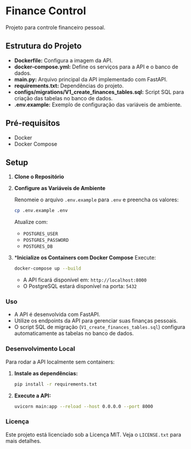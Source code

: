 # Finance Control

Projeto para controle financeiro pessoal.

## Estrutura do Projeto

- **Dockerfile:** Configura a imagem da API.
- **docker-compose.yml:** Define os serviços para a API e o banco de dados.
- **main.py:** Arquivo principal da API implementado com FastAPI.
- **requirements.txt:** Dependências do projeto.
- **configs/migrations/V1_create_finances_tables.sql:** Script SQL para criação das tabelas no banco de dados.
- **.env.example:** Exemplo de configuração das variáveis de ambiente.

## Pré-requisitos

- Docker
- Docker Compose

## Setup

1. **Clone o Repositório**

2. **Configure as Variáveis de Ambiente**

   Renomeie o arquivo `.env.example` para `.env` e preencha os valores:
   ```bash
   cp .env.example .env
   ```
   
   Atualize com:
   - `POSTGRES_USER`
   - `POSTGRES_PASSWORD`
   - `POSTGRES_DB`

3. ***Inicialize os Containers com Docker Compose**
   Execute:
   ```bash
   docker-compose up --build
   ```

   - A API ficará disponível em: `http://localhost:8000`
   - O PostgreSQL estará disponível na porta: `5432`

### Uso
- A API é desenvolvida com FastAPI.
- Utilize os endpoints da API para gerenciar suas finanças pessoais.
- O script SQL de migração (`V1_create_finances_tables.sql`) configura automaticamente as tabelas no banco de dados.

### Desenvolvimento Local
Para rodar a API localmente sem containers:

1.  **Instale as dependências:**
    ```bash
    pip install -r requirements.txt
    ```

2.  **Execute a API:**
    ```bash
    uvicorn main:app --reload --host 0.0.0.0 --port 8000
    ``` 

### Licença
Este projeto está licenciado sob a Licença MIT.
Veja o `LICENSE.txt` para mais detalhes.
